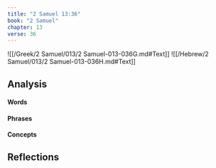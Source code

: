 ```yaml
---
title: "2 Samuel 13:36"
book: "2 Samuel"
chapter: 13
verse: 36
---
```

![[/Greek/2 Samuel/013/2 Samuel-013-036G.md#Text]]
![[/Hebrew/2 Samuel/013/2 Samuel-013-036H.md#Text]]

## Analysis

#### Words

#### Phrases

#### Concepts

## Reflections
